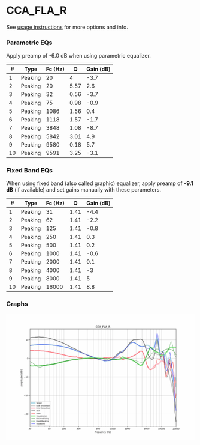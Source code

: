 # CCA_FLA_R
See [usage instructions](https://github.com/jaakkopasanen/AutoEq#usage) for more options and info.

### Parametric EQs
Apply preamp of -6.0 dB when using parametric equalizer.

|   # | Type    |   Fc (Hz) |    Q |   Gain (dB) |
|-----|---------|-----------|------|-------------|
|   1 | Peaking |        20 | 4    |        -3.7 |
|   2 | Peaking |        20 | 5.57 |         2.6 |
|   3 | Peaking |        32 | 0.56 |        -3.7 |
|   4 | Peaking |        75 | 0.98 |        -0.9 |
|   5 | Peaking |      1086 | 1.56 |         0.4 |
|   6 | Peaking |      1118 | 1.57 |        -1.7 |
|   7 | Peaking |      3848 | 1.08 |        -8.7 |
|   8 | Peaking |      5842 | 3.01 |         4.9 |
|   9 | Peaking |      9580 | 0.18 |         5.7 |
|  10 | Peaking |      9591 | 3.25 |        -3.1 |

### Fixed Band EQs
When using fixed band (also called graphic) equalizer, apply preamp of **-9.1 dB** (if available) and set gains manually with these parameters.

|   # | Type    |   Fc (Hz) |    Q |   Gain (dB) |
|-----|---------|-----------|------|-------------|
|   1 | Peaking |        31 | 1.41 |        -4.4 |
|   2 | Peaking |        62 | 1.41 |        -2.2 |
|   3 | Peaking |       125 | 1.41 |        -0.8 |
|   4 | Peaking |       250 | 1.41 |         0.3 |
|   5 | Peaking |       500 | 1.41 |         0.2 |
|   6 | Peaking |      1000 | 1.41 |        -0.6 |
|   7 | Peaking |      2000 | 1.41 |         0.1 |
|   8 | Peaking |      4000 | 1.41 |        -3   |
|   9 | Peaking |      8000 | 1.41 |         5   |
|  10 | Peaking |     16000 | 1.41 |         8.8 |

### Graphs
![](./CCA_FLA_R.png)

